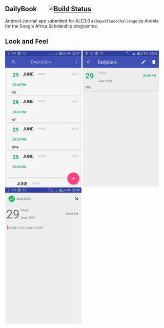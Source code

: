 ## DailyBook  &nbsp;&nbsp;&nbsp;&nbsp;&nbsp;&nbsp;   [![Build Status](https://travis-ci.org/Kevin-Kip/DailyBook.svg?branch=master)](https://travis-ci.org/Kevin-Kip/DailyBook)
Android Journal app submitted for ALC3.0 `#7DaysOfCodeChallenge` by Andela for the Google Africa Scholarship programme.

## Look and Feel

<img src="/screenshots/s2.png" width="250px"> 
<img src="/screenshots/s4.png" width="250px"> <img src="/screenshots/s5.png" width="250px"> 


